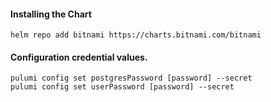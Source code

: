 #### Installing the Chart
```hcl
helm repo add bitnami https://charts.bitnami.com/bitnami
```

#### Configuration credential values.
```hcl
pulumi config set postgresPassword [password] --secret
pulumi config set userPassword [password] --secret
```
